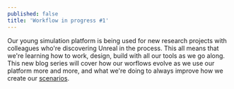 ```yaml
---
published: false
title: 'Workflow in progress #1'
---
```

Our young simulation platform is being used for new research projects with colleagues who're discovering Unreal in the process. This all means that we're learning how to work, design, build with all our tools as we go along. This new blog series will cover how our worflows evolve as we use our platform more and more, and what we're doing to always improve how we create our [scenarios](/scenarios).